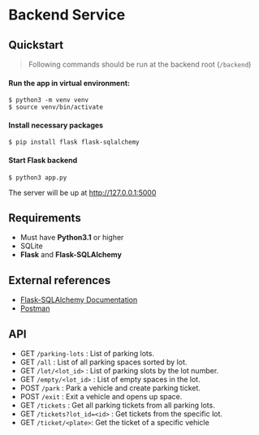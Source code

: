 # Backend Service

## Quickstart

> Following commands should be run at the backend root (`/backend`)

#### Run the app in virtual environment:
```shell
$ python3 -m venv venv
$ source venv/bin/activate
```

#### Install necessary packages

```shell
$ pip install flask flask-sqlalchemy
```

#### Start Flask backend

```shell
$ python3 app.py
```

The server will be up at http://127.0.0.1:5000

## Requirements
- Must have **Python3.1** or higher
- SQLite
- **Flask** and **Flask-SQLAlchemy**
  

## External references

- [Flask-SQLAlchemy Documentation](https://flask-sqlalchemy.palletsprojects.com/en/3.1.x/)
- [Postman](https://www.postman.com/)


## API
- GET `/parking-lots` : List of parking lots.
- GET `/all` : List of all parking spaces sorted by lot.
- GET `/lot/<lot_id>` : List of parking slots by the lot number.
- GET `/empty/<lot_id>` : List of empty spaces in the lot.
- POST `/park` : Park a vehicle and create parking ticket.
- POST `/exit` : Exit a vehicle and opens up space.
- GET `/tickets` : Get all parking tickets from all parking lots.
- GET `/tickets?lot_id=<id>` : Get tickets from the specific lot.
- GET `/ticket/<plate>`: Get the ticket of a specific vehicle
